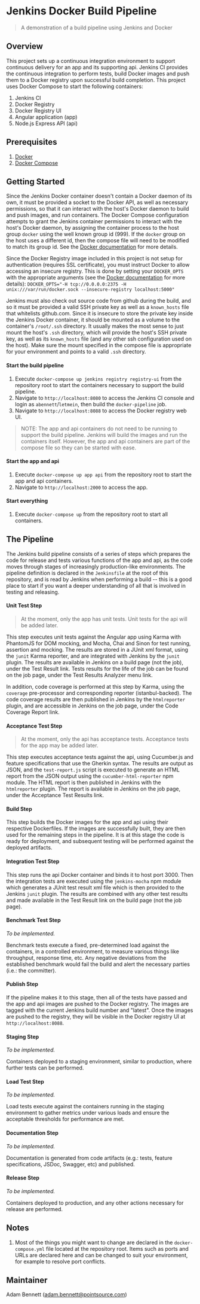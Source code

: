 # Jenkins Docker Build Pipeline
> A demonstration of a build pipeline using Jenkins and Docker

## Overview
This project sets up a continuous integration environment to support continuous delivery for an app and its supporting api. Jenkins CI provides the continuous integration to perform tests, build Docker images and push them to a Docker registry upon successful build completion. This project uses Docker Compose to start the following containers:
1. Jenkins CI
1. Docker Registry
1. Docker Registry UI
1. Angular application (app)
1. Node.js Express API (api)

## Prerequisites
1. [Docker](https://docs.docker.com/engine/installation/)
1. [Docker Compose](https://docs.docker.com/compose/install/)

## Getting Started
Since the Jenkins Docker container doesn't contain a Docker daemon of its own, it must be provided a socket to the Docker API, as well as necessary permissions, so that it can interact with the host's Docker daemon to build and push images, and run containers. The Docker Compose configuration attempts to grant the Jenkins container permissions to interact with the host's Docker daemon, by assigning the container process to the host group `docker` using the well known group id (999). If the `docker` group on the host uses a different id, then the compose file will need to be modified to match its group id. See the [Docker documentation](https://docs.docker.com/engine/reference/run/#additional-groups) for more details.

Since the Docker Registry image included in this project is not setup for authentication (requires SSL certificate), you must instruct Docker to allow accessing an insecure registry. This is done by setting your `DOCKER_OPTS` with the appropriate arguments (see the [Docker documentation](https://docs.docker.com/engine/admin/#configuring-docker) for more details):
`DOCKER_OPTS="-H tcp://0.0.0.0:2375 -H unix:///var/run/docker.sock --insecure-registry localhost:5000"`

Jenkins must also check out source code from github during the build, and so it must be provided a valid SSH private key as well as a `known_hosts` file that whitelists github.com. Since it is insecure to store the private key inside the Jenkins Docker container, it should be mounted as a volume to the container's `/root/.ssh` directory. It usually makes the most sense to just mount the host's `.ssh` directory, which will provide the host's SSH private key, as well as its `known_hosts` file (and any other ssh configuration used on the host). Make sure the mount specified in the compose file is appropriate for your environment and points to a valid `.ssh` directory.

#### Start the build pipeline
1. Execute `docker-compose up jenkins registry registry-ui` from the repository root to start the containers necessary to support the build pipeline.
1. Navigate to `http://localhost:8080` to access the Jenkins CI console and login as `abennett`/`letmein`, then build the `docker-pipeline` job.
1. Navigate to `http://localhost:8088` to access the Docker registry web UI.
> NOTE: The app and api containers do not need to be running to support the build pipeline. Jenkins will build the images and run the containers itself. However, the app and api containers are part of the compose file so they can be started with ease.

#### Start the app and api
1. Execute `docker-compose up app api` from the repository root to start the app and api containers.
1. Navigate to `http://localhost:2000` to access the app.

#### Start everything
1. Execute `docker-compose up` from the repository root to start all containers.

## The Pipeline
The Jenkins build pipeline consists of a series of steps which prepares the code for release and tests various functions of the app and api, as the code moves through stages of increasingly production-like environments. The pipeline definition is declared in the `Jenkinsfile` at the root of this repository, and is read by Jenkins when performing a build -- this is a good place to start if you want a deeper understanding of all that is involved in testing and releasing.

#### Unit Test Step
> At the moment, only the app has unit tests. Unit tests for the api will be added later.

This step executes unit tests against the Angular app using Karma with PhantomJS for DOM mocking, and Mocha, Chai and Sinon for test running, assertion and mocking. The results are stored in a JUnit xml format, using the `junit` Karma reporter, and are integrated with Jenkins by the `junit` plugin. The results are available in Jenkins on a build page (not the job), under the Test Result link. Tests results for the life of the job can be found on the job page, under the Test Results Analyzer menu link.

In addition, code coverage is performed at this step by Karma, using the `coverage` pre-processor and corresponding reporter (istanbul-backed). The code coverage results are then published in Jenkins by the `htmlreporter` plugin, and are accessible in Jenkins on the job page, under the Code Coverage Report link.

#### Acceptance Test Step
> At the moment, only the api has acceptance tests. Acceptance tests for the app may be added later.

This step executes acceptance tests against the api, using Cucumber.js and feature specifications that use the Gherkin syntax. The results are output as JSON, and the `test-report.js` script is executed to generate an HTML report from the JSON output using the `cucumber-html-reporter` npm module. The HTML report is then published in Jenkins with the `htmlreporter` plugin. The report is available in Jenkins on the job page, under the Acceptance Test Results link.

#### Build Step
This step builds the Docker images for the app and api using their respective Dockerfiles. If the images are successfully built, they are then used for the remaining steps in the pipeline. It is at this stage the code is ready for deployment, and subsequent testing will be performed against the deployed artifacts.

#### Integration Test Step
This step runs the api Docker container and binds it to host port 3000. Then the integration tests are executed using the `jenkins-mocha` npm module which generates a JUnit test result xml file which is then provided to the Jenkins `junit` plugin. The results are combined with any other test results and made available in the Test Result link on the build page (not the job page).

#### Benchmark Test Step
*To be implemented.*

Benchmark tests execute a fixed, pre-determined load against the containers, in a controlled environment, to measure various things like throughput, response time, etc. Any negative deviations from the established benchmark would fail the build and alert the necessary parties (i.e.: the committer).

#### Publish Step
If the pipeline makes it to this stage, then all of the tests have passed and the app and api images are pushed to the Docker registry. The images are tagged with the current Jenkins build number and "latest". Once the images are pushed to the registry, they will be visible in the Docker registry UI at `http://localhost:8088`.

#### Staging Step
*To be implemented.*

Containers deployed to a staging environment, similar to production, where further tests can be performed.

#### Load Test Step
*To be implemented.*

Load tests execute against the containers running in the staging environment to gather metrics under various loads and ensure the acceptable thresholds for performance are met.

#### Documentation Step
*To be implemented.*

Documentation is generated from code artifacts (e.g.: tests, feature specifications, JSDoc, Swagger, etc) and published.

#### Release Step
*To be implemented.*

Containers deployed to production, and any other actions necessary for release are performed.

## Notes

1. Most of the things you might want to change are declared in the `docker-compose.yml` file located at the repository root. Items such as ports and URLs are declared here and can be changed to suit your environment, for example to resolve port conflicts.

## Maintainer
Adam Bennett (adam.bennett@pointsource.com)
